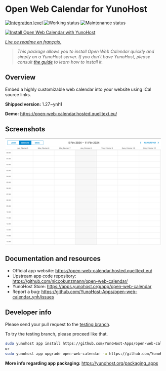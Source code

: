 <!--
N.B.: This README was automatically generated by https://github.com/YunoHost/apps/tree/master/tools/readme_generator
It shall NOT be edited by hand.
-->

# Open Web Calendar for YunoHost

[![Integration level](https://dash.yunohost.org/integration/open-web-calendar.svg)](https://dash.yunohost.org/appci/app/open-web-calendar) ![Working status](https://ci-apps.yunohost.org/ci/badges/open-web-calendar.status.svg) ![Maintenance status](https://ci-apps.yunohost.org/ci/badges/open-web-calendar.maintain.svg)

[![Install Open Web Calendar with YunoHost](https://install-app.yunohost.org/install-with-yunohost.svg)](https://install-app.yunohost.org/?app=open-web-calendar)

*[Lire ce readme en français.](./README_fr.md)*

> *This package allows you to install Open Web Calendar quickly and simply on a YunoHost server.
If you don't have YunoHost, please consult [the guide](https://yunohost.org/#/install) to learn how to install it.*

## Overview

Embed a highly customizable web calendar into your website using ICal source links.

**Shipped version:** 1.27~ynh1

**Demo:** https://open-web-calendar.hosted.quelltext.eu/

## Screenshots

![Screenshot of Open Web Calendar](./doc/screenshots/screenshot.png)

## Documentation and resources

* Official app website: <https://open-web-calendar.hosted.quelltext.eu/>
* Upstream app code repository: <https://github.com/niccokunzmann/open-web-calendar/>
* YunoHost Store: <https://apps.yunohost.org/app/open-web-calendar>
* Report a bug: <https://github.com/YunoHost-Apps/open-web-calendar_ynh/issues>

## Developer info

Please send your pull request to the [testing branch](https://github.com/YunoHost-Apps/open-web-calendar_ynh/tree/testing).

To try the testing branch, please proceed like that.

``` bash
sudo yunohost app install https://github.com/YunoHost-Apps/open-web-calendar_ynh/tree/testing --debug
or
sudo yunohost app upgrade open-web-calendar -u https://github.com/YunoHost-Apps/open-web-calendar_ynh/tree/testing --debug
```

**More info regarding app packaging:** <https://yunohost.org/packaging_apps>
